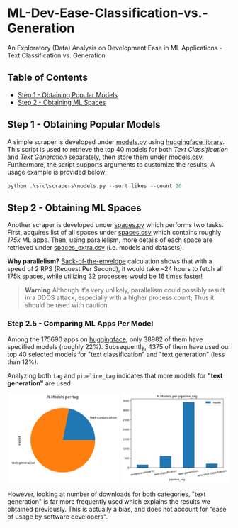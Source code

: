 # ML-Dev-Ease-Classification-vs.-Generation
An Exploratory (Data) Analysis on Development Ease in ML Applications - Text Classification vs. Generation


## Table of Contents
- [Step 1 - Obtaining Popular Models](https://github.com/keivanipchihagh/ML-Dev-Ease-Classification-vs.-Generation#step-1---obtaining-popular-models)
- [Step 2 - Obtaining ML Spaces](https://github.com/keivanipchihagh/ML-Dev-Ease-Classification-vs.-Generation#step-2---obtaining-ml-spaces)



## Step 1 - Obtaining Popular Models
A simple scraper is developed under [models.py](src/scrapers/models.py) using [huggingface library](https://pypi.org/project/huggingface-hub/). This script is used to retrieve the top 40 models for both *Text Classification* and *Text Generation* separately, then store them under [models.csv](data/models.csv). Furthermore, the script supports arguments to customize the results. A usage example is provided below:

```python
python .\src\scrapers\models.py --sort likes --count 20
```

## Step 2 - Obtaining ML Spaces
Another scraper is developed under [spaces.py](src/scrapers/spaces.py) which performs two tasks. First, acquires list of all spaces under [spaces.csv](data/spaces.csv) which contains roughly *175k* ML apps. Then, using parallelism, more details of each space are retrieved under [spaces_extra.csv](data/spaces_extra.csv) (i.e. models and datasets).

**Why parallelism?** [Back-of-the-envelope](https://en.wikipedia.org/wiki/Back-of-the-envelope_calculation) calculation shows that with a speed of 2 RPS (Request Per Second), it would take ~24 hours to fetch all 175k spaces, while utilizing 32 processes would be 16 times faster!

> **Warning**
> Although it's very unlikely, parallelism could possibly result in a DDOS attack, especially with a higher process count; Thus it should be used with caution.

### Step 2.5 - Comparing ML Apps Per Model
Among the 175690 apps on [huggingface](https://huggingface.co/), only 38982 of them have specified models (roughly 22%). Subsequently, 4375 of them have used our top 40 selected models for "text classification" and "text generation" (less than 12%).

Analyzing both `tag` and `pipeline_tag` indicates that more models for **"text generation"** are used.

<p float="left" style="text-align:center">
  <img src="assets/img/tag.png" width="49%" /> 
  <img src="assets/img/pipeline_tag.png" width="48.2%" />
</p>

However, looking at number of downloads for both categories, "text generation" is far more frequently used which explains the results we obtained previously. This is actually a bias, and does not account for "ease of usage by software developers".